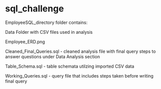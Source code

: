 # sql_challenge

EmployeeSQL_directory folder contains:

Data Folder with CSV files used in analysis

Employee_ERD.png

Cleaned_Final_Queries.sql - cleaned analysis file with final query steps to answer questions under Data Analysis section

Table_Schema.sql - table schemata utilzing imported CSV data

Working_Queries.sql - query file that includes steps taken before writing final query
